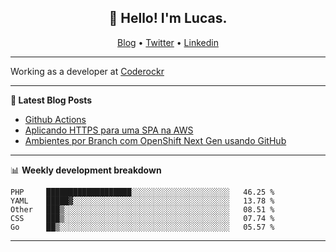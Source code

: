 <h2 align="center">👋 Hello! I'm Lucas.</h2>
<p align="center">
  <a href="https://www.lucassabreu.net.br/">Blog</a> •
  <a href="https://twitter.com/lucassabreu">Twitter</a> •
  <a href="https://www.linkedin.com/in/lucassantosabreu/">Linkedin</a>
</p>

---

Working as a developer at [Coderockr](https://github.com/Coderockr)

---

**📝 Latest Blog Posts**

<!-- BLOG-POST-LIST:START -->
- [Github Actions](https://www.lucassabreu.net.br/post/github-actions/)
- [Aplicando HTTPS para uma SPA na AWS](https://www.lucassabreu.net.br/post/aplicando-https-para-uma-spa-na-aws/)
- [Ambientes por Branch com OpenShift Next Gen usando GitHub](https://www.lucassabreu.net.br/post/ambientes-por-branch-com-openshift-next-gen-usando-github/)
<!-- BLOG-POST-LIST:END -->

---

📊 **Weekly development breakdown**
<!--START_SECTION:waka-->
```text
PHP     ███████████████████░░░░░░░░░░░░░░░░░░░░░░   46.25 % 
YAML    █████▓░░░░░░░░░░░░░░░░░░░░░░░░░░░░░░░░░░░   13.78 % 
Other   ███▒░░░░░░░░░░░░░░░░░░░░░░░░░░░░░░░░░░░░░   08.51 % 
CSS     ███▒░░░░░░░░░░░░░░░░░░░░░░░░░░░░░░░░░░░░░   07.74 % 
Go      ██▒░░░░░░░░░░░░░░░░░░░░░░░░░░░░░░░░░░░░░░   05.57 % 
```
<!--END_SECTION:waka-->

---
